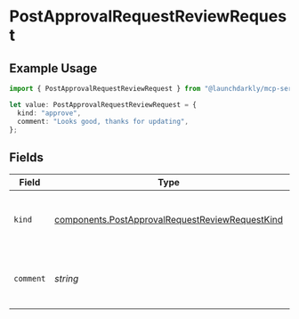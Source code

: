 # PostApprovalRequestReviewRequest

## Example Usage

```typescript
import { PostApprovalRequestReviewRequest } from "@launchdarkly/mcp-server/models/components";

let value: PostApprovalRequestReviewRequest = {
  kind: "approve",
  comment: "Looks good, thanks for updating",
};
```

## Fields

| Field                                                                                                              | Type                                                                                                               | Required                                                                                                           | Description                                                                                                        | Example                                                                                                            |
| ------------------------------------------------------------------------------------------------------------------ | ------------------------------------------------------------------------------------------------------------------ | ------------------------------------------------------------------------------------------------------------------ | ------------------------------------------------------------------------------------------------------------------ | ------------------------------------------------------------------------------------------------------------------ |
| `kind`                                                                                                             | [components.PostApprovalRequestReviewRequestKind](../../models/components/postapprovalrequestreviewrequestkind.md) | :heavy_minus_sign:                                                                                                 | The type of review for this approval request                                                                       | approve                                                                                                            |
| `comment`                                                                                                          | *string*                                                                                                           | :heavy_minus_sign:                                                                                                 | Optional comment about the approval request                                                                        | Looks good, thanks for updating                                                                                    |
